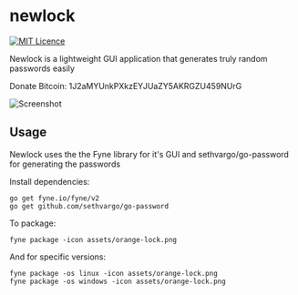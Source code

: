 # newlock
[![MIT Licence](https://img.shields.io/badge/License-MIT-blue)](https://opensource.org/licenses/mit-license.php)

Newlock is a lightweight GUI application that generates truly random passwords easily

Donate Bitcoin: 1J2aMYUnkPXkzEYJUaZY5AKRGZU459NUrG

![Screenshot](https://user-images.githubusercontent.com/83633399/166413118-7d90a731-501d-447f-8f39-6babcde12184.png)

## Usage
Newlock uses the the Fyne library for it's GUI and sethvargo/go-password for generating the passwords

Install dependencies:
```
go get fyne.io/fyne/v2
go get github.com/sethvargo/go-password
```
To package:
```
fyne package -icon assets/orange-lock.png
```

And for specific versions:
```
fyne package -os linux -icon assets/orange-lock.png
fyne package -os windows -icon assets/orange-lock.png
```
